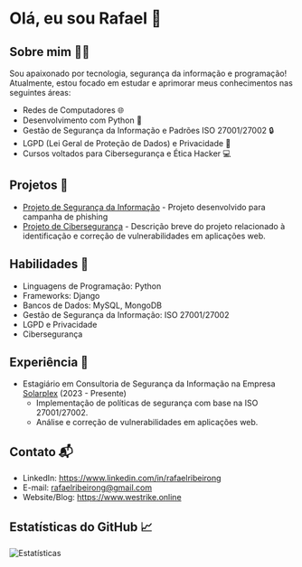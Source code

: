 # Olá, eu sou Rafael 👋

## Sobre mim 🙋‍♂️

Sou apaixonado por tecnologia, segurança da informação e programação! Atualmente, estou focado em estudar e aprimorar meus conhecimentos nas seguintes áreas:

- Redes de Computadores 🌐
- Desenvolvimento com Python 🐍
- Gestão de Segurança da Informação e Padrões ISO 27001/27002 🔒
- LGPD (Lei Geral de Proteção de Dados) e Privacidade 📜
- Cursos voltados para Cibersegurança e Ética Hacker 💻

## Projetos 🚀

- [Projeto de Segurança da Informação](https://wordpress.com/post/westrik.wordpress.com/563) - Projeto desenvolvido para campanha de phishing
- [Projeto de Cibersegurança](https://github.com/seu-usuario/projeto-ciberseguranca) - Descrição breve do projeto relacionado à identificação e correção de vulnerabilidades em aplicações web.

## Habilidades 🔧

- Linguagens de Programação: Python
- Frameworks: Django 
- Bancos de Dados: MySQL, MongoDB
- Gestão de Segurança da Informação: ISO 27001/27002
- LGPD e Privacidade
- Cibersegurança

## Experiência 💼

- Estagiário em Consultoria de Segurança da Informação na Empresa [Solarplex](https://www.solarplex.com.br/) (2023 - Presente)
  - Implementação de políticas de segurança com base na ISO 27001/27002.
  - Análise e correção de vulnerabilidades em aplicações web.

## Contato 📬

- LinkedIn: https://www.linkedin.com/in/rafaelribeirong
- E-mail: rafaelribeirong@gmail.com
- Website/Blog: https://www.westrike.online

## Estatísticas do GitHub 📈

![Estatísticas](https://github-readme-stats.vercel.app/api?username=rafaelribeirong&show_icons=true&count_private=true&hide=contribs)




